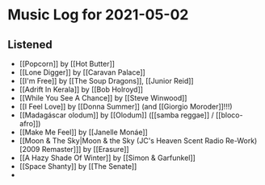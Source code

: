 # Music Log for 2021-05-02

## Listened

- [[Popcorn]] by [[Hot Butter]]
- [[Lone Digger]] by [[Caravan Palace]]
- [[I'm Free]] by [[The Soup Dragons]], [[Junior Reid]]
- [[Adrift In Kerala]] by [[Bob Holroyd]]
- [[While You See A Chance]] by [[Steve Winwood]]
- [[I Feel Love]] by [[Donna Summer]] (and [[Giorgio Moroder]]!!!)
- [[Madagáscar olodum]] by [[Olodum]] ([[samba reggae]] / [[bloco-afro]])
- [[Make Me Feel]] by [[Janelle Monáe]]
- [[Moon & The Sky|Moon & the Sky (JC's Heaven Scent Radio Re-Work) \[2009 Remaster\]]] by [[Erasure]]
- [[A Hazy Shade Of Winter]] by [[Simon & Garfunkel]]
- [[Space Shanty]] by [[The Senate]]
- 